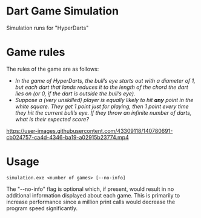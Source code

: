 # Dart Game Simulation
Simulation runs for "HyperDarts"

# Game rules
The rules of the game are as follows:
 - *In the game of HyperDarts, the bull’s eye starts out with a diameter of 1, but each dart that lands reduces it to the length of the chord the dart lies on (or 0, if the dart is outside the bull’s eye).*
 - *Suppose a (very unskilled) player is equally likely to hit **any** point in the white square. They get 1 point just for playing, then 1 point every time they hit the current bull’s eye. If they throw an infinite number of darts, what is their expected score?*

https://user-images.githubusercontent.com/43309118/140780691-cb024757-ca4d-4346-ba19-a02915b23774.mp4

# Usage
	simulation.exe <number of games> [--no-info]
  The "--no-info" flag is optional which, if present, would result in no additional information displayed about each game. This is primarily to increase performance since a million print calls would decrease the program speed significantly.
